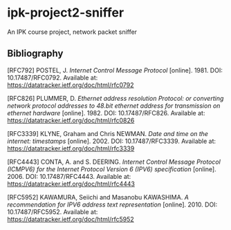 # ipk-project2-sniffer

An IPK course project, network packet sniffer


## Bibliography
[RFC792] POSTEL, J. _Internet Control Message Protocol_ [online]. 1981. DOI: 10.17487/RFC0792. Available at: https://datatracker.ietf.org/doc/html/rfc0792

[RFC826] PLUMMER, D. _Ethernet address resolution Protocol: or converting network protocol addresses to 48.bit ethernet address for transmission on ethernet hardware_ [online]. 1982. DOI: 10.17487/RFC826. Available at: https://datatracker.ietf.org/doc/html/rfc0826

[RFC3339] KLYNE, Graham and Chris NEWMAN. _Date and time on the internet: timestamps_ [online]. 2002. DOI: 10.17487/RFC3339. Available at: https://datatracker.ietf.org/doc/html/rfc3339

[RFC4443] CONTA, A. and S. DEERING. _Internet Control Message Protocol (ICMPV6) for the Internet Protocol Version 6 (IPV6) specification_ [online]. 2006. DOI: 10.17487/RFC4443. Available at: https://datatracker.ietf.org/doc/html/rfc4443

[RFC5952] KAWAMURA, Seiichi and Masanobu KAWASHIMA. _A recommendation for IPV6 address text representation_ [online]. 2010. DOI: 10.17487/RFC5952. Available at: https://datatracker.ietf.org/doc/html/rfc5952
